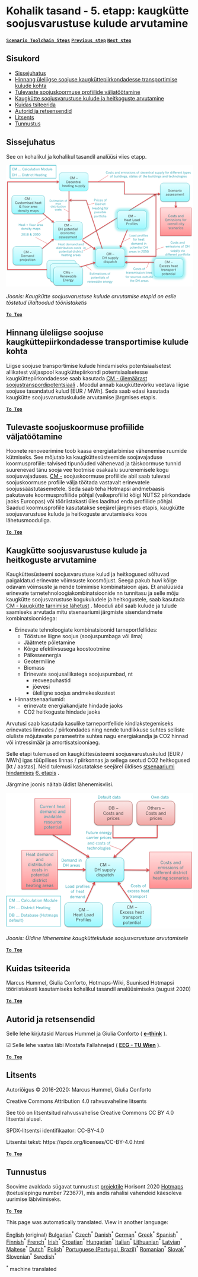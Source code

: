 <h1><a class="anchor" id="local-level---step-5--calculation-of-costs-of-heat-supply-to-district-heating" href="#local-level---step-5--calculation-of-costs-of-heat-supply-to-district-heating"><i class="fa fa-link"></i></a>Kohalik tasand - 5. etapp: kaugkütte soojusvarustuse kulude arvutamine</h1><p> <a href="guide-local-and-municipal-levels#the-hotmaps-scenario-toolchain-different-steps"><strong><code>Scenario Toolchain Steps</code></strong></a> <a href="step-4-calculation-of-district-heating-distribution-costs"><strong><code>Previous step</code></strong></a> <a href="step-6-assessment-of-scenarios-for-entire-heat-demand-and-supply-for-the-selected-area"><strong><code>Next step</code></strong></a></p><h2><a class="anchor" id="table-of-contents" href="#table-of-contents"><i class="fa fa-link"></i></a> Sisukord</h2><ul><li> <a href="#introduction">Sissejuhatus</a></li><li> <a href="#estimation-of-costs-for-the-transport-of-excess-heat-to-district-heating-areas">Hinnang üleliigse soojuse kaugküttepiirkondadesse transportimise kulude kohta</a></li><li> <a href="#development-of-future-heat-load-profiles">Tulevaste soojuskoormuse profiilide väljatöötamine</a></li><li> <a href="#calculation-of-costs-and-emissions-of-heat-supply-in-district-heating">Kaugkütte soojusvarustuse kulude ja heitkoguste arvutamine</a></li><li> <a href="#how-to-cite">Kuidas tsiteerida</a></li><li> <a href="#authors-and-reviewers">Autorid ja retsensendid</a></li><li> <a href="#license">Litsents</a></li><li> <a href="#acknowledgement">Tunnustus</a></li></ul><h2><a class="anchor" id="introduction" href="#introduction"><i class="fa fa-link"></i></a> Sissejuhatus</h2><p> See on kohalikul ja kohalikul tasandil analüüsi viies etapp.</p><img src="/en/Step-5-Calculation-of-costs-of-heat-supply-to-district-heating/Hotmaps_Local_Toolchain_Step_5final.png"/><p> <em>Joonis: Kaugkütte soojusvarustuse kulude arvutamise etapid on esile tõstetud ülaltoodud tööriistaketis</em></p><p><ins> <code><strong><a href="#table-of-contents">To Top</a></strong></code></ins></p><h2><a class="anchor" id="estimation-of-costs-for-the-transport-of-excess-heat-to-district-heating-areas" href="#estimation-of-costs-for-the-transport-of-excess-heat-to-district-heating-areas"><i class="fa fa-link"></i></a> Hinnang üleliigse soojuse kaugküttepiirkondadesse transportimise kulude kohta</h2><p> Liigse soojuse transportimise kulude hindamiseks potentsiaalsetest allikatest väljaspool kaugküttepiirkondi potentsiaalsetesse kaugküttepiirkondadesse saab kasutada <a href="https://wiki.hotmaps.eu/en/CM-Excess-heat-transport-potential">CM - ülemäärast soojustranspordipotentsiaali</a> . Moodul annab kaugküttevõrku veetava liigse soojuse tasandatud kulud [EUR / MWh]. Seda saab edasi kasutada kaugkütte soojusvarustuskulude arvutamise järgmises etapis.</p><p><ins> <code><strong><a href="#table-of-contents">To Top</a></strong></code></ins></p><h2><a class="anchor" id="development-of-future-heat-load-profiles" href="#development-of-future-heat-load-profiles"><i class="fa fa-link"></i></a> Tulevaste soojuskoormuse profiilide väljatöötamine</h2><p> Hoonete renoveerimine toob kaasa energiatarbimise vähenemise ruumide kütmiseks. See mõjutab ka kaugküttesüsteemide soojavajaduse koormusprofiile: talvised tipunõuded vähenevad ja täiskoormuse tunnid suurenevad tänu sooja vee tootmise osakaalu suurenemisele kogu soojusvajaduses. <a href="https://wiki.hotmaps.eu/en/CM-Heat-load-profiles">CM -</a> soojuskoormuse profiilide abil saab tulevasi soojuskoormuse profiile välja töötada vastavalt erinevatele soojussäästutasemetele. Seda saab teha Hotmapsi andmebaasis pakutavate koormusprofiilide põhjal (vaikeprofiilid kõigi NUTS2 piirkondade jaoks Euroopas) või tööriistakasti üles laaditud enda profiilide põhjal. Saadud koormusprofiile kasutatakse seejärel järgmises etapis, kaugkütte soojusvarustuse kulude ja heitkoguste arvutamiseks koos lähetusmooduliga.</p><p><ins> <code><strong><a href="#table-of-contents">To Top</a></strong></code></ins></p><h2><a class="anchor" id="calculation-of-costs-and-emissions-of-heat-supply-in-district-heating" href="#calculation-of-costs-and-emissions-of-heat-supply-in-district-heating"><i class="fa fa-link"></i></a> Kaugkütte soojusvarustuse kulude ja heitkoguste arvutamine</h2><p> Kaugküttesüsteemi soojusvarustuse kulud ja heitkogused sõltuvad paigaldatud erinevate võimsuste koosmõjust. Seega pakub huvi kõige odavam võimsuste ja nende toimimise kombinatsioon ajas. Et analüüsida erinevate tarnetehnoloogiakombinatsioonide nn tunnitasu ja selle mõju kaugkütte soojusvarustuse kogukuludele ja heitkogustele, saab kasutada <a href="https://wiki.hotmaps.eu/en/CM-District-heating-supply-dispatch">CM - kaugkütte tarnimise lähetust</a> . Mooduli abil saab kulude ja tulude saamiseks arvutada mitu stsenaariumi järgmiste sisendandmete kombinatsioonidega:</p><ul><li> Erinevate tehnoloogiate kombinatsioonid tarneportfellides:<ul><li> Tööstuse liigne soojus (soojuspumbaga või ilma)</li><li> Jäätmete põletamine</li><li> Kõrge efektiivsusega koostootmine</li><li> Päikeseenergia</li><li> Geotermiline</li><li> Biomass</li><li> Erinevate soojusallikatega soojuspumbad, nt<ul><li> reoveepuhastid</li><li> jõevesi</li><li> üleliigne soojus andmekeskustest</li></ul></li></ul></li><li> Hinnastsenaariumid:<ul><li> erinevate energiakandjate hindade jaoks</li><li> CO2 heitkoguste hindade jaoks</li></ul></li></ul><p> Arvutusi saab kasutada kasulike tarneportfellide kindlakstegemiseks erinevates linnades / piirkondades ning nende tundlikkuse suhtes selliste oluliste mõjutavate parameetrite suhtes nagu energiakandja ja CO2 hinnad või intressimäär ja amortisatsiooniaeg.</p><p> Selle etapi tulemused on kaugküttesüsteemi soojusvarustuskulud [EUR / MWh] igas tüüpilises linnas / piirkonnas ja sellega seotud CO2 heitkogused [kt / aastas]. Neid tulemusi kasutatakse seejärel üldises <a href="https://wiki.hotmaps.eu/en/CM-Scenario-assessment">stsenaariumi hindamises</a> <a href="https://wiki.hotmaps.eu/en/Step-6-Assessment-of-scenarios-for-entire-heat-demand-and-supply-for-the-selected-area">6. etapis</a> .</p><p> Järgmine joonis näitab üldist lähenemisviisi.</p><img src="/en/Step-5-Calculation-of-costs-of-heat-supply-to-district-heating/Wiki-local-detailed-Step-5final.png"/><p> <em>Joonis: Üldine lähenemine kaugküttekulude soojusvarustuse arvutamisele</em></p><p><ins> <code><strong><a href="#table-of-contents">To Top</a></strong></code></ins></p><h2><a class="anchor" id="how-to-cite" href="#how-to-cite"><i class="fa fa-link"></i></a> Kuidas tsiteerida</h2><p> Marcus Hummel, Giulia Conforto, Hotmaps-Wiki, Suunised Hotmapsi tööriistakasti kasutamiseks kohalikul tasandil analüüsimiseks (august 2020)</p><p><ins> <code><strong><a href="#table-of-contents">To Top</a></strong></code></ins></p><h2><a class="anchor" id="authors-and-reviewers" href="#authors-and-reviewers"><i class="fa fa-link"></i></a> Autorid ja retsensendid</h2><p> Selle lehe kirjutasid Marcus Hummel ja Giulia Conforto ( <strong><a href="https://e-think.ac.at">e-think</a></strong> ).</p><p> ☑ Selle lehe vaatas läbi Mostafa Fallahnejad ( <strong><a href="https://eeg.tuwien.ac.at/">EEG - TU Wien</a></strong> ).</p><p> <a href="#table-of-contents"><strong><code>To Top</code></strong></a></p><h2><a class="anchor" id="license" href="#license"><i class="fa fa-link"></i></a> Litsents</h2><p> Autoriõigus © 2016-2020: Marcus Hummel, Giulia Conforto</p><p> Creative Commons Attribution 4.0 rahvusvaheline litsents</p><p> See töö on litsentsitud rahvusvahelise Creative Commons CC BY 4.0 litsentsi alusel.</p><p> SPDX-litsentsi identifikaator: CC-BY-4.0</p><p> Litsentsi tekst: https://spdx.org/licenses/CC-BY-4.0.html</p><p> <a href="#table-of-contents"><strong><code>To Top</code></strong></a></p><h2><a class="anchor" id="acknowledgement" href="#acknowledgement"><i class="fa fa-link"></i></a> Tunnustus</h2><p> Soovime avaldada sügavat tunnustust <a href="https://www.hotmaps-project.eu">projektile</a> Horisont 2020 <a href="https://www.hotmaps-project.eu">Hotmaps</a> (toetuslepingu number 723677), mis andis rahalisi vahendeid käesoleva uurimise läbiviimiseks.</p><p><ins> <code><strong><a href="#table-of-contents">To Top</a></strong></code></ins></p>
<!--- THIS IS A SUPER UNIQUE IDENTIFIER -->

This page was automatically translated. View in another language:

[English](../en/Step-5-Calculation-of-costs-of-heat-supply-to-district-heating) (original) [Bulgarian](../bg/Step-5-Calculation-of-costs-of-heat-supply-to-district-heating)<sup>\*</sup> [Czech](../cs/Step-5-Calculation-of-costs-of-heat-supply-to-district-heating)<sup>\*</sup> [Danish](../da/Step-5-Calculation-of-costs-of-heat-supply-to-district-heating)<sup>\*</sup> [German](../de/Step-5-Calculation-of-costs-of-heat-supply-to-district-heating)<sup>\*</sup> [Greek](../el/Step-5-Calculation-of-costs-of-heat-supply-to-district-heating)<sup>\*</sup> [Spanish](../es/Step-5-Calculation-of-costs-of-heat-supply-to-district-heating)<sup>\*</sup>  [Finnish](../fi/Step-5-Calculation-of-costs-of-heat-supply-to-district-heating)<sup>\*</sup> [French](../fr/Step-5-Calculation-of-costs-of-heat-supply-to-district-heating)<sup>\*</sup> [Irish](../ga/Step-5-Calculation-of-costs-of-heat-supply-to-district-heating)<sup>\*</sup> [Croatian](../hr/Step-5-Calculation-of-costs-of-heat-supply-to-district-heating)<sup>\*</sup> [Hungarian](../hu/Step-5-Calculation-of-costs-of-heat-supply-to-district-heating)<sup>\*</sup> [Italian](../it/Step-5-Calculation-of-costs-of-heat-supply-to-district-heating)<sup>\*</sup> [Lithuanian](../lt/Step-5-Calculation-of-costs-of-heat-supply-to-district-heating)<sup>\*</sup> [Latvian](../lv/Step-5-Calculation-of-costs-of-heat-supply-to-district-heating)<sup>\*</sup> [Maltese](../mt/Step-5-Calculation-of-costs-of-heat-supply-to-district-heating)<sup>\*</sup> [Dutch](../nl/Step-5-Calculation-of-costs-of-heat-supply-to-district-heating)<sup>\*</sup> [Polish](../pl/Step-5-Calculation-of-costs-of-heat-supply-to-district-heating)<sup>\*</sup> [Portuguese (Portugal, Brazil)](../pt/Step-5-Calculation-of-costs-of-heat-supply-to-district-heating)<sup>\*</sup> [Romanian](../ro/Step-5-Calculation-of-costs-of-heat-supply-to-district-heating)<sup>\*</sup> [Slovak](../sk/Step-5-Calculation-of-costs-of-heat-supply-to-district-heating)<sup>\*</sup> [Slovenian](../sl/Step-5-Calculation-of-costs-of-heat-supply-to-district-heating)<sup>\*</sup> [Swedish](../sv/Step-5-Calculation-of-costs-of-heat-supply-to-district-heating)<sup>\*</sup> 

<sup>\*</sup> machine translated
